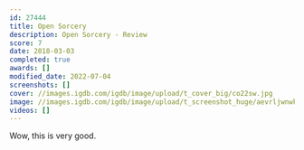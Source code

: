 ```yaml
---
id: 27444
title: Open Sorcery
description: Open Sorcery - Review
score: 7
date: 2018-03-03
completed: true
awards: []
modified_date: 2022-07-04
screenshots: []
cover: //images.igdb.com/igdb/image/upload/t_cover_big/co22sw.jpg
image: //images.igdb.com/igdb/image/upload/t_screenshot_huge/aevrljwnwkdn0niiqems.jpg
videos: []
---
```

Wow, this is very good.